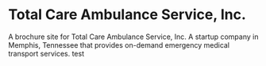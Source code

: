 # Total Care Ambulance Service, Inc.
A brochure site for Total Care Ambulance Service, Inc. A startup company in Memphis, Tennessee that provides on-demand emergency medical transport services.
test
